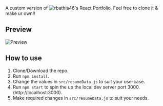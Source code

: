 


A custom version of ![rbathia46's React Portfolio](https://github.com/rbhatia46/React-Portfolio). Feel free to clone it & make ur own!!

## Preview
![Preview](https://i.ibb.co/swnBjBB/Captura-de-pantalla-2023-02-18-222231.jpg)

## How to use
1. Clone/Download the repo.
2. Run  ``` npm install ```.
3. Change the values in ```src/resumeData.js``` to suit your use-case.
4. Run ```npm start``` to spin the up the local dev server port 3000.(http://localhost:3000).
5. Make required changes in ```src/resumeData.js``` to suit your needs.

